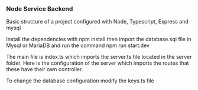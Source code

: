 ### Node Service Backend

Basic structure of a project configured with Node, Typescript, Express and mysql

Install the dependencies with npm install then import the database.sql file in Mysql or MariaDB and run the command npm run start:dev

The main file is index.ts which imports the server.ts file located in the server folder. Here is the configuration of the server which imports the routes that these have their own controller.

To change the database configuration modify the keys.ts file